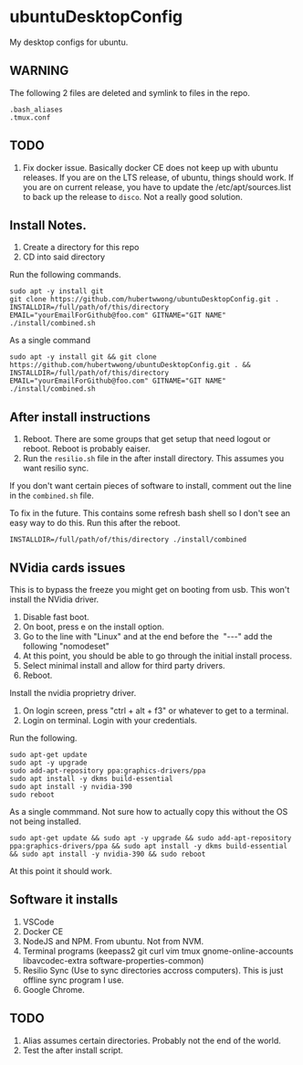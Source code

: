 # ubuntuDesktopConfig

My desktop configs for ubuntu.

## WARNING

The following 2 files are deleted and symlink to files in the repo.

```
.bash_aliases
.tmux.conf
```

## TODO

1. Fix docker issue. Basically docker CE does not keep up with ubuntu releases. If you are on the LTS release, of ubuntu, things should work. If you are on current release, you have to update the /etc/apt/sources.list to back up the release to `disco`. Not a really good solution.



## Install Notes.

1. Create a directory for this repo
2. CD into said directory

Run the following commands.
```
sudo apt -y install git
git clone https://github.com/hubertwwong/ubuntuDesktopConfig.git .
INSTALLDIR=/full/path/of/this/directory EMAIL="yourEmailForGithub@foo.com" GITNAME="GIT NAME" ./install/combined.sh
```

As a single command
```
sudo apt -y install git && git clone https://github.com/hubertwwong/ubuntuDesktopConfig.git . && INSTALLDIR=/full/path/of/this/directory EMAIL="yourEmailForGithub@foo.com" GITNAME="GIT NAME" ./install/combined.sh
```

## After install instructions

1. Reboot. There are some groups that get setup that need logout or reboot. Reboot is probably eaiser.
2. Run the `resilio.sh` file in the after install directory. This assumes you want resilio sync.

If you don't want certain pieces of software to install, comment out the line in the `combined.sh` file.

To fix in the future. This contains some refresh bash shell so I don't see an easy way to do this.
Run this after the reboot.

```
INSTALLDIR=/full/path/of/this/directory ./install/combined
```


## NVidia cards issues

This is to bypass the freeze you might get on booting from usb. This won't install the NVidia driver.

1. Disable fast boot.
2. On boot, press e on the install option.
3. Go to the line with "Linux" and at the end before the  "---" add the following "nomodeset"
4. At this point, you should be able to go through the initial install process.
5. Select minimal install and allow for third party drivers. 
6. Reboot.

Install the nvidia proprietry driver.

1. On login screen, press "ctrl + alt + f3" or whatever to get to a terminal.
2. Login on terminal. Login with your credentials.

Run the following.

```
sudo apt-get update
sudo apt -y upgrade
sudo add-apt-repository ppa:graphics-drivers/ppa
sudo apt install -y dkms build-essential
sudo apt install -y nvidia-390
sudo reboot
```

As a single commmand. Not sure how to actually copy this without the OS not being installed.

```
sudo apt-get update && sudo apt -y upgrade && sudo add-apt-repository ppa:graphics-drivers/ppa && sudo apt install -y dkms build-essential && sudo apt install -y nvidia-390 && sudo reboot
```

At this point it should work.



## Software it installs

1. VSCode
2. Docker CE
3. NodeJS and NPM. From ubuntu. Not from NVM.
4. Terminal programs (keepass2 git curl vim tmux gnome-online-accounts libavcodec-extra software-properties-common)
5. Resilio Sync (Use to sync directories accross computers). This is just offline sync program I use.
6. Google Chrome.

## TODO

1. Alias assumes certain directories. Probably not the end of the world.
2. Test the after install script.